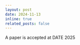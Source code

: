 ```yaml
---
layout: post
date: 2024-11-13
inline: true
related_posts: false
---
```


A paper is accepted at DATE 2025
